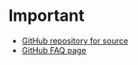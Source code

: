 # Important

* [GitHub repository for source](https://github.com/dhewm/dhewm3)
* [GitHub FAQ page](https://github.com/dhewm/dhewm3/wiki/FAQ)
